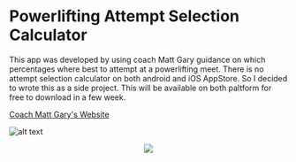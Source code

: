 # Powerlifting Attempt Selection Calculator
This app was developed by using coach Matt Gary guidance on which percentages where best to attempt at a powerlifting meet. There is no attempt selection calculator on both android and iOS AppStore. So I decided to wrote this as a side project. This will be available on both paltform for free to download in a few week.

[Coach Matt Gary's Website](https://marylandpowerlifting.com/2009/05/11/a-powerlifters-guide-to-attempt-selection/)

![alt text](https://github.com/wajeht/powerlifting_attempt_selection_calculator/blob/584053c3b275bbad3a521af2886264961fd1c9ea/app/src/main/res/drawable/screenshot.png "Logo Title Text 1")


<p align="center">
  <img src="https://github.com/wajeht/powerlifting_attempt_selection_calculator/blob/584053c3b275bbad3a521af2886264961fd1c9ea/app/src/main/res/drawable/screenshot.png">
</p>


